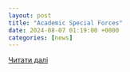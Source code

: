 ```yaml
---
layout: post
title: "Academic Special Forces"
date: 2024-08-07 01:19:00 +0000
categories: [news]
---
```


[Читати далі](https://news.vanderbilt.edu/2024/08/06/academic-special-forces/)
